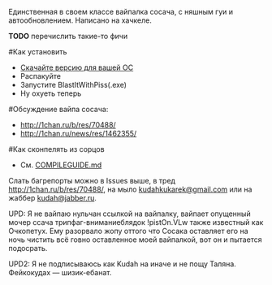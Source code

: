 Единственная в своем классе вайпалка сосача, с няшным гуи и автообновлением. Написано на хачкеле.

**TODO** перечислить такие-то фичи

#Как установить
+ [Скачайте версию для вашей ОС](https://github.com/exbb2/BlastItWithPiss/releases)
+ Распакуйте
+ Запустите BlastItWithPiss(.exe)
+ Ну охуеть теперь

#Обсуждение вайпа сосача:
+ http://1chan.ru/b/res/70488/
+ http://1chan.ru/news/res/1462355/

#Как сконпелять из сорцов
+ См. [COMPILEGUIDE.md](https://github.com/exbb2/BlastItWithPiss/blob/master/COMPILEGUIDE.md)

Слать багрепорты можно в Issues выше, в тред http://1chan.ru/b/res/70488/, на мыло kudahkukarek@gmail.com или на жаббер kudah@jabber.ru.

UPD: Я не вайпаю нульчан ссылкой на вайпалку, вайпает опущенный мочер ссача трипфаг-вниманиеблядок !pistOn.VLw также известный как Очкопетух. Ему разорвало жопу оттого что Сосака оставляет его на ночь чистить всё говно оставленное моей вайпалкой, вот он и пытается подосрать.

UPD2: Я не подписываюсь как Kudah на иначе и не пощу Таляна. Фейкокудах — шизик-ебанат.
